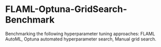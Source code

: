 # FLAML-Optuna-GridSearch-Benchmark
Benchmarking the following hyperparameter tuning approaches: FLAML AutoML, Optuna automated hyperparameter search, Manual grid search.
